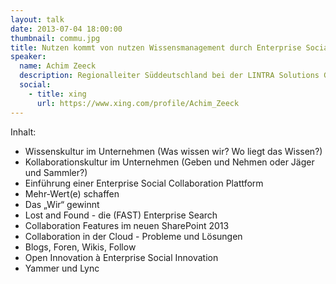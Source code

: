 ```yaml
---
layout: talk
date: 2013-07-04 18:00:00
thumbnail: commu.jpg
title: Nutzen kommt von nutzen Wissensmanagement durch Enterprise Social Collaboration unter SharePoint 2013
speaker:
  name: Achim Zeeck
  description: Regionalleiter Süddeutschland bei der LINTRA Solutions GmbH
  social:
    - title: xing
      url: https://www.xing.com/profile/Achim_Zeeck
---
```

Inhalt:

- Wissenskultur im Unternehmen (Was wissen wir? Wo liegt das Wissen?)
- Kollaborationskultur im Unternehmen (Geben und Nehmen oder Jäger und Sammler?)
- Einführung einer Enterprise Social Collaboration Plattform 
- Mehr-Wert(e) schaffen
- Das „Wir“ gewinnt
- Lost and Found - die (FAST) Enterprise Search
- Collaboration Features im neuen SharePoint 2013
- Collaboration in der Cloud - Probleme und Lösungen
- Blogs, Foren, Wikis, Follow
- Open Innovation à Enterprise Social Innovation
- Yammer und Lync